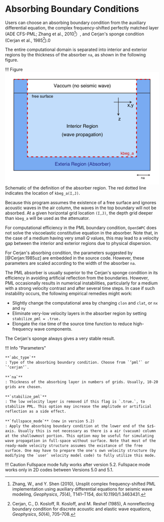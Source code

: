 # Absorbing Boundary Conditions

Users can choose an absorbing boundary condition from the auxiliary
differential equation, the complex frequency-shifted perfectly matched
layer (ADE CFS-PML; Zhang et al., 2010[^Zhang2010]）, and Cerjan's sponge condition
(Cerjan et al., 1985[^Cerjan1985]).0

[^Zhang2010]: Zhang, W., and Y. Shen (2010), Unsplit complex frequency-shifted PML implementation using auxiliary differential equations for seismic wave modeling, _Geophysics_, _75_(4), T141–T154, doi:10.1190/1.3463431.

[^Cerjan1985]: Cerjan, C., D. Kosloff, R. Kosloff, and M. Reshef (1985), A nonreflecting boundary condition for discrete acoustic and elastic wave equations, _Geophysics_, _50_(4), 705–708.

The entire computational domain is separated into interior and exterior
regions by the thickness of the absorber `na`, as shown in the following figure.

!!! Figure
    ![](../../fig/absorber_region.png)
    Schematic of the definition of the absorber region. The red dotted line indicates the location of `kbeg_a(I,J)`.

Because this program assumes the existence of a free surface and ignores acoustic waves in the air
column, the waves in the top boundary will not be absorbed. At a given
horizontal grid location `(I,J)`, the depth grid deeper than `kbeg_a`
will be used as the attenuator.

For computational efficiency in the PML boundary condition, `OpenSWPC`
does not solve the viscoelastic constitutive equation in the absorber.
Note that, in the case of a medium having very small $Q$ values, this
may lead to a velocity gap between the interior and exterior regions due
to physical dispersion.

For Cerjan's absorbing condition, the parameters suggested by
[@Cerjan:1985uz] are embedded in the source code. However, these
parameters are scaled according to the width of the absorber `na`.

The PML absorber is usually superior to the Cerjan's sponge condition in its
efficiency in avoiding artificial reflection from the boundaries.
However, PML occasionally results in numerical instabilities,
particularly for a medium with a strong velocity contrast and after
several time steps. In case if such instability occurs, the following empirical remedies might work: 

- Slightly change the computational area by changing `clon` and `clat`, or `nx` and `ny`
- Eliminate very-low velocity layers in the absorber region by setting `stabilize_pml = .true.` 
- Elongate the rise time of the source time function to reduce high-frequency wave components. 

The Cerjan's sponge always gives a very stable result.



!!! Info "Parameters"

    **`abc_type`**
    : Type of the absorbing boundary condition. Choose from `’pml’` or
    `’cerjan’`.

    **`na`**
    : Thickness of the absorbing layer in numbers of grids. Usually, 10-20
    grids are chosen.

    **`stabilize_pml`**
    : The low velocity layer is removed if this flag is `.true.`, to
    stabilize PML. This option may increase the amplitude or artificial reflection as a side effect. 

    **`fullspace_mode`** (new in version 5.2)
    : Apply the absorbing boundary condition at the lower end of the $z$-axis. Usually this is not necessary as there is a air (vacuum) column at the shallowmost portion. This option may be useful for simulating wave propagation in full-space without surface. Note that most of the ready-made velocity structure assumes the existance of the free surface. One may have to prepare the one's own velocity structure (by modifying the `user` velocity model code) to fully utilize this mode. 
    
!!! Caution
    Fullspace mode fully works after version 5.2. Fullspace mode works only in 2D codes between Versions 5.0 and 5.1.
